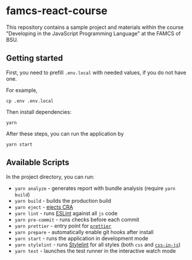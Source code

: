 # famcs-react-course

This repository contains a sample project and materials within the course
"Developing in the JavaScript Programming Language" at the FAMCS of BSU.

## Getting started

First, you need to prefill `.env.local` with needed values, if you do not have one.

For example,

```shell
cp .env .env.local
```

Then install dependencies:

```shell
yarn
```

After these steps, you can run the application by

```shell
yarn start
```

## Available Scripts

In the project directory, you can run:

- `yarn analyze` - generates report with bundle analysis (require `yarn build`)
- `yarn build` - builds the production build
- `yarn eject` - [ejects CRA](https://create-react-app.dev/docs/available-scripts/#npm-run-eject)
- `yarn lint` - runs [ESLint](https://eslint.org) against all `js` code
- `yarn pre-commit` - runs checks before each commit
- `yarn prettier` - entry point for [`prettier`](https://prettier.io)
- `yarn prepare` - automatically enable git hooks after install
- `yarn start` - runs the application in development mode
- `yarn stylelint` - runs [Stylelint](https://stylelint.io) for all styles
  (both `css` and [`css-in-js`](https://styled-components.com))
- `yarn test` - launches the test runner in the interactive watch mode
